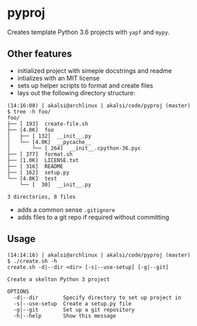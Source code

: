 # pyproj

Creates template Python 3.6 projects with `yapf` and `mypy`.

## Other features
 * initialized project with simeple docstrings and readme
 * intializes with an MIT license
 * sets up helper scripts to format and create files
 * lays out the following directory structure:
```
(14:16:08) | akalsi@archlinux | akalsi/code/pyproj (master)
$ tree -h foo/
foo/
├── [ 193]  create-file.sh
├── [4.0K]  foo
│   ├── [ 132]  __init__.py
│   └── [4.0K]  __pycache__
│       └── [ 264]  __init__.cpython-36.pyc
├── [ 377]  format.sh
├── [1.0K]  LICENSE.txt
├── [ 316]  README
├── [ 162]  setup.py
└── [4.0K]  test
    └── [  30]  __init__.py

3 directories, 8 files
```
 * adds a common sense `.gitignore`
 * adds files to a git repo if required without committing

## Usage
```
(14:14:16) | akalsi@archlinux | akalsi/code/pyproj (master)
$ ./create.sh -h
create.sh -d|--dir <dir> [-s|--use-setup] [-g|--git]

Create a skelton Python 3 project

OPTIONS
  -d|--dir        Specify directory to set up project in
  -s|--use-setup  Create a setup.py file
  -g|--git        Set up a git repository
  -h|--help       Show this message
```
